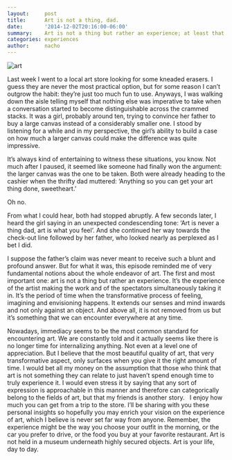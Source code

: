 ```yaml
---
layout:     post
title:      Art is not a thing, dad.
date:       '2014-12-02T20:16:00-06:00'
summary:    Art is not a thing but rather an experience; at least that's what this girl reminded me... 
categories: experiences
author:     nacho
---
```


![art](http://33.media.tumblr.com/28428d35e82217292bb96ec9c245c65f/tumblr_inline_nfzfgty6Zb1sa3u4l.jpg)

Last week I went to a local art store looking for some kneaded erasers. I guess they are never the most practical option, but for some reason I can’t outgrow the habit: they’re just too much fun to use. Anyways, I was walking down the aisle telling myself that nothing else was imperative to take when a conversation started to become distinguishable across the crammed stacks. It was a girl, probably around ten, trying to convince her father to buy a large canvas instead of a considerably smaller one. I stood by listening for a while and in my perspective, the girl’s ability to build a case on how much a larger canvas could make the difference was quite impressive.

It’s always kind of entertaining to witness these situations, you know. Not much after I paused, it seemed like someone had finally won the argument: the larger canvas was the one to be taken. Both were already heading to the cashier when the thrifty dad muttered: ‘Anything so you can get your art thing done, sweetheart.’

Oh no. 

From what I could hear, both had stopped abruptly. A few seconds later, I heard the girl saying in an unexpected condescending tone: ‘Art is never a thing dad, art is what you feel’. And she continued her way towards the check-out line followed by her father, who looked nearly as perplexed as I bet I did.

I suppose the father’s claim was never meant to receive such a blunt and profound answer. But for what it was, this episode reminded me of very fundamental notions about the whole endeavor of art. The first and most important one: art is not a thing but rather an experience. It’s the experience of the artist making the work and of the spectators simultaneously taking it in. It’s the period of time when the transformative process of feeling, imagining and envisioning happens. It extends our senses and mind inwards and not only against an object. And above all, it is not removed from us but it’s something that we can encounter everywhere at any time.

Nowadays, immediacy seems to be the most common standard for encountering art. We are constantly told and it actually seems like there is no longer time for internalizing anything. Not even at a level one of appreciation. But I believe that the most beautiful quality of art, that very transformative aspect, only surfaces when you give it the right amount of time. I would bet all my money on the assumption that those who think that art is not something they can relate to just haven’t spend enough time to truly experience it. I would even stress it by saying that any sort of expression is approachable in this manner and therefore can categorically belong to the fields of art, but that my friends is another story.
 
I enjoy how much you can get from a trip to the store. I’ll be sharing with you these personal insights so hopefully you may enrich your vision on the experience of art, which I believe is never set far way from anyone. Remember, the experience might be the way you choose your outfit in the morning, or the car you prefer to drive, or the food you buy at your favorite restaurant. Art is not held in a museum underneath highly secured objects. Art is your life, day to day.
